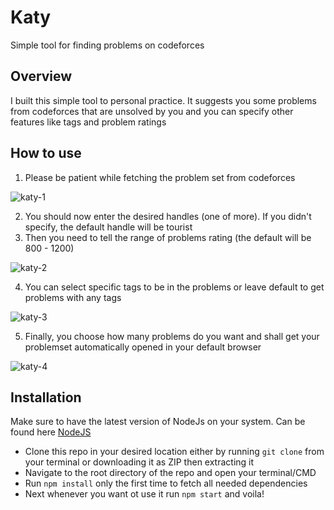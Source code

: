 # Katy
Simple tool for finding problems on codeforces

## Overview
I built this simple tool to personal practice. It suggests you some problems from codeforces that are unsolved by you and you can specify other features like tags and problem ratings

## How to use 

1. Please be patient while fetching the problem set from codeforces

![katy-1](https://github.com/PandaX185/katy/assets/77692176/728444c4-b4b2-4107-ac3a-5638feb870b3)

2. You should now enter the desired handles (one of more). If you didn't specify, the default handle will be tourist 
3. Then you need to tell the range of problems rating (the default will be 800 - 1200)

![katy-2](https://github.com/PandaX185/katy/assets/77692176/1a7ce605-23a1-4d81-ab76-87f59756529c)

4. You can select specific tags to be in the problems or leave default to get problems with any tags

![katy-3](https://github.com/PandaX185/katy/assets/77692176/cd0767d8-9cf1-4db0-8e80-c1f722f0f1b0)

5. Finally, you choose how many problems do you want and shall get your problemset automatically opened in your default browser

![katy-4](https://github.com/PandaX185/katy/assets/77692176/ad8fdfb8-a8a5-4fa0-9549-92154a040afd)

## Installation

Make sure to have the latest version of NodeJs on your system. Can be found here [NodeJS](https://nodejs.org/en)

- Clone this repo in your desired location either by running `git clone` from your terminal or downloading it as ZIP then extracting it
- Navigate to the root directory of the repo and open your terminal/CMD
- Run `npm install` only the first time to fetch all needed dependencies
- Next whenever you want ot use it run `npm start` and voila!
